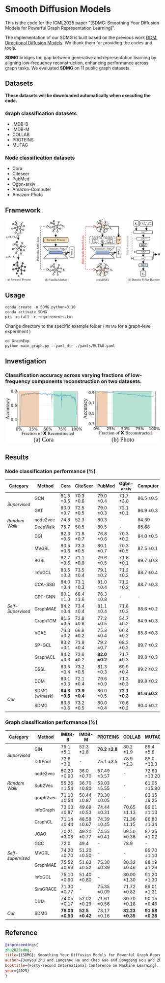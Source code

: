 # Smooth Diffusion Models

This is the code for the ICML2025 paper "[SDMG: Smoothing Your Diffusion Models for Powerful Graph Representation Learning]".

The implementation of our SDMG is built based on the previous work [DDM: Directional Diffusion Models](https://github.com/NeXAIS/DDM). We thank them for providing the codes and tools.

**SDMG** bridges the gap between generative and representation learning by aligning low-frequency reconstruction, enhancing performance across graph tasks. We evaluated **SDMG** on 11 public graph datasets.

## Datasets
**These datasets will be downloaded automatically when executing the code.**
### Graph classification datasets
- IMDB-B
- IMDB-M
- COLLAB
- PROTEINS
- MUTAG
### Node classification datasets
- Cora
- Citeseer
- PubMed
- Ogbn-arxiv
- Amazon-Computer
- Amazon-Photo

## Framework
![framework](./framework.png)
## Usage
```shell
conda create -n SDMG python=3.10
conda activate SDMG
pip install -r requirements.txt
```

Change directory to the specific example folder ( `MUTAG` for a graph-level experiment )
```shell
cd GraphExp
python main_graph.py --yaml_dir ./yamls/MUTAG.yaml
```

## Investigation
### Classification accuracy across varying fractions of low-frequency components reconstruction on two datasets.
![Investigation](./Investigation.png)

## Results
### Node classification performance (%)
<table>
  <thead>
    <tr>
      <th>Category</th>
      <th>Method</th>
      <th>Cora</th>
      <th>CiteSeer</th>
      <th>PubMed</th>
      <th>Ogbn-arxiv</th>
      <th>Computer</th>
      <th>Photo</th>
    </tr>
  </thead>
  <tbody>
    <tr>
      <td rowspan="2"><em>Supervised</em></td>
      <td>GCN</td>
      <td>81.5 ±0.5</td>
      <td>70.3 ±0.6</td>
      <td>79.0 ±0.4</td>
      <td>71.7 ±3.0</td>
      <td>86.5 ±0.5</td>
      <td>92.4 ±0.2</td>
    </tr>
    <tr>
      <td>GAT</td>
      <td>83.0 ±0.7</td>
      <td>72.5 ±0.5</td>
      <td>79.0 ±0.3</td>
      <td>72.1 ±0.1</td>
      <td>86.9 ±0.3</td>
      <td>92.6 ±0.4</td>
    </tr>
    <tr>
      <td rowspan="2"><em>Random Walk</em></td>
      <td>node2vec</td>
      <td>74.8</td>
      <td>52.3</td>
      <td>80.3</td>
      <td>-</td>
      <td>84.39</td>
      <td>89.67</td>
    </tr>
    <tr>
      <td>DeepWalk</td>
      <td>75.7</td>
      <td>50.5</td>
      <td>80.5</td>
      <td>-</td>
      <td>85.68</td>
      <td>89.44</td>
    </tr>
    <tr>
      <td rowspan="13"><em>Self-Supervised</em></td>
      <td>DGI</td>
      <td>82.3 ±0.6</td>
      <td>71.8 ±0.7</td>
      <td>76.8 ±0.6</td>
      <td>70.3 ±0.2</td>
      <td>84.0 ±0.5</td>
      <td>91.6 ±0.2</td>
    </tr>
    <tr>
      <td>MVGRL</td>
      <td>83.5 ±0.6</td>
      <td>73.3 ±0.5</td>
      <td>80.1 ±0.7</td>
      <td>70.3 ±0.5</td>
      <td>87.5 ±0.1</td>
      <td>91.7 ±0.1</td>
    </tr>
    <tr>
      <td>BGRL</td>
      <td>82.7 ±0.6</td>
      <td>71.1 ±0.8</td>
      <td>79.6 ±0.5</td>
      <td>71.6 ±0.1</td>
      <td>89.7 ±0.3</td>
      <td>92.9 ±0.3</td>
    </tr>
    <tr>
      <td>InfoGCL</td>
      <td>83.5 ±0.3</td>
      <td>73.5 ±0.4</td>
      <td>79.1 ±0.2</td>
      <td>71.2 ±0.2</td>
      <td>88.7 ±0.4</td>
      <td>93.1 ±0.1</td>
    </tr>
    <tr>
      <td>CCA-SSG</td>
      <td>84.0 ±0.4</td>
      <td>73.1 ±0.3</td>
      <td>81.0 ±0.4</td>
      <td>71.2 ±0.2</td>
      <td>88.7 ±0.3</td>
      <td>93.1 ±0.1</td>
    </tr>
    <tr>
      <td>GPT-GNN</td>
      <td>80.1 ±1.0</td>
      <td>68.4 ±1.6</td>
      <td>76.3 ±0.8</td>
      <td>-</td>
      <td>-</td>
      <td>-</td>
    </tr>
    <tr>
      <td>GraphMAE</td>
      <td>84.2 ±0.4</td>
      <td>73.4 ±0.4</td>
      <td>81.1 ±0.4</td>
      <td>71.8 ±0.2</td>
      <td>88.6 ±0.2</td>
      <td>93.6 ±0.2</td>
    </tr>
    <tr>
      <td>GraphTCM</td>
      <td>81.5 ±0.5</td>
      <td>72.8 ±0.6</td>
      <td>77.2 ±0.5</td>
      <td>54.7 ±0.2</td>
      <td>84.9 ±0.3</td>
      <td>92.1 ±0.2</td>
    </tr>
    <tr>
      <td>VGAE</td>
      <td>76.3 ±0.2</td>
      <td>66.8 ±0.2</td>
      <td>75.8 ±0.4</td>
      <td>66.4 ±0.2</td>
      <td>85.8 ±0.3</td>
      <td>91.5 ±0.2</td>
    </tr>
    <tr>
      <td>SP-GCL</td>
      <td>83.2 ±0.1</td>
      <td>71.9 ±0.4</td>
      <td>79.2 ±0.7</td>
      <td>68.3 ±0.2</td>
      <td>89.7 ±0.2</td>
      <td>92.5 ±0.3</td>
    </tr>
    <tr>
      <td>GraphACL</td>
      <td>84.2 ±0.3</td>
      <td>73.6 ±0.2</td>
      <td><strong>82.0 ±0.2</strong></td>
      <td>71.7 ±0.3</td>
      <td>89.8 ±0.3</td>
      <td>93.3 ±0.2</td>
    </tr>
    <tr>
      <td>DSSL</td>
      <td>83.5 ±0.4</td>
      <td>73.2 ±0.5</td>
      <td>81.3 ±0.3</td>
      <td>69.9 ±0.4</td>
      <td>89.2 ±0.2</td>
      <td>93.1 ±0.3</td>
    </tr>
    <tr>
      <td>DDM</td>
      <td>83.1 ±0.3</td>
      <td>72.1 ±0.4</td>
      <td>79.6 ±0.9</td>
      <td>71.3 ±0.3</td>
      <td>89.8 ±0.2</td>
      <td>93.8 ±0.2</td>
    </tr>
    <tr>
      <td rowspan="2"><em>Our</em></td>
      <td>SDMG (w/mask)</td>
      <td><strong>84.3 ±0.5</strong></td>
      <td><strong>73.9 ±0.4</strong></td>
      <td>80.0 ±0.5</td>
      <td><strong>72.1 ±0.3</strong></td>
      <td><strong>91.6 ±0.2</strong></td>
      <td><strong>94.7 ±0.2</strong></td>
    </tr>
    <tr>
      <td>SDMG</td>
      <td>83.6 ±0.6</td>
      <td>73.2 ±0.5</td>
      <td>80.0 ±0.4</td>
      <td>70.6 ±0.2</td>
      <td>90.4 ±0.2</td>
      <td>94.1 ±0.2</td>
    </tr>
  </tbody>
</table>

### Graph classification performance (%)
<table>
  <thead>
    <tr>
      <th>Category</th>
      <th>Method</th>
      <th>IMDB-B</th>
      <th>IMDB-M</th>
      <th>PROTEINS</th>
      <th>COLLAB</th>
      <th>MUTAG</th>
    </tr>
  </thead>
  <tbody>
    <tr>
      <td rowspan="2"><em>Supervised</em></td>
      <td>GIN</td>
      <td>75.1 ±5.1</td>
      <td>52.3 ±2.8</td>
      <td><strong>76.2 ±2.8</strong></td>
      <td>80.2 ±1.9</td>
      <td>89.4 ±5.6</td>
    </tr>
    <tr>
      <td>DiffPool</td>
      <td>72.6 ±3.9</td>
      <td>-</td>
      <td>75.1 ±3.5</td>
      <td>78.9 ±2.3</td>
      <td>85.0 ±10.3</td>
    </tr>
    <tr>
      <td rowspan="3"><em>Random Walk</em></td>
      <td>node2vec</td>
      <td>50.20 ±0.90</td>
      <td>36.0 ±0.70</td>
      <td>57.49 ±3.57</td>
      <td>-</td>
      <td>72.63 ±10.20</td>
    </tr>
    <tr>
      <td>Sub2Vec</td>
      <td>55.26 ±1.54</td>
      <td>36.70 ±0.80</td>
      <td>53.03 ±5.55</td>
      <td>-</td>
      <td>61.05 ±15.80</td>
    </tr>
    <tr>
      <td>graph2vec</td>
      <td>71.10 ±0.54</td>
      <td>50.44 ±0.87</td>
      <td>73.30 ±0.05</td>
      <td>-</td>
      <td>83.15 ±9.25</td>
    </tr>
    <tr>
      <td rowspan="9"><em>Self-supervised</em></td>
      <td>InfoGraph</td>
      <td>73.03 ±0.87</td>
      <td>49.69 ±0.53</td>
      <td>74.44 ±0.31</td>
      <td>70.65 ±1.13</td>
      <td>89.01 ±1.13</td>
    </tr>
    <tr>
      <td>GraphCL</td>
      <td>71.14 ±0.44</td>
      <td>48.58 ±0.67</td>
      <td>74.39 ±0.45</td>
      <td>71.36 ±1.15</td>
      <td>86.80 ±1.34</td>
    </tr>
    <tr>
      <td>JOAO</td>
      <td>70.21 ±3.08</td>
      <td>49.20 ±0.77</td>
      <td>74.55 ±0.41</td>
      <td>69.50 ±0.36</td>
      <td>87.35 ±1.02</td>
    </tr>
    <tr>
      <td>GCC</td>
      <td>72.0</td>
      <td>49.4</td>
      <td>-</td>
      <td>78.9</td>
      <td>-</td>
    </tr>
    <tr>
      <td>MVGRL</td>
      <td>74.20 ±0.70</td>
      <td>51.20 ±0.50</td>
      <td>-</td>
      <td>-</td>
      <td>89.70 ±1.10</td>
    </tr>
    <tr>
      <td>GraphMAE</td>
      <td>75.52 ±0.66</td>
      <td>51.63 ±0.52</td>
      <td>75.30 ±0.39</td>
      <td>80.32 ±0.46</td>
      <td>88.19 ±1.26</td>
    </tr>
    <tr>
      <td>InfoGCL</td>
      <td>75.10 ±0.90</td>
      <td>51.40 ±0.80</td>
      <td>-</td>
      <td>80.00 ±1.30</td>
      <td>91.20 ±1.30</td>
    </tr>
    <tr>
      <td>SimGRACE</td>
      <td>71.30 ±0.77</td>
      <td>-</td>
      <td>75.35 ±0.09</td>
      <td>71.72 ±0.82</td>
      <td>89.01 ±1.31</td>
    </tr>
    <tr>
      <td>DDM</td>
      <td>74.05 ±0.17</td>
      <td>52.02 ±0.29</td>
      <td>71.61 ±0.56</td>
      <td>80.70 ±0.18</td>
      <td>90.15 ±0.46</td>
    </tr>
    <tr>
      <td><em>Our</em></td>
      <td>SDMG</td>
      <td><strong>76.03 ±0.53</strong></td>
      <td><strong>52.5 ±0.42</strong></td>
      <td>73.17 ±0.16</td>
      <td><strong>82.23 ±0.35</strong></td>
      <td><strong>91.58 ±0.28</strong></td>
    </tr>
  </tbody>
</table>

## Reference
```bibtex
@inproceedings{
zhu2025sdmg,
title={{SDMG}: Smoothing Your Diffusion Models for Powerful Graph Representation Learning},
author={Junyou Zhu and Langzhou He and Chao Gao and Dongpeng Hou and Zhen Su and Philip S. Yu and Jürgen Kurths and Frank Hellmann},
booktitle={Forty-second International Conference on Machine Learning},
year={2025}
}
```